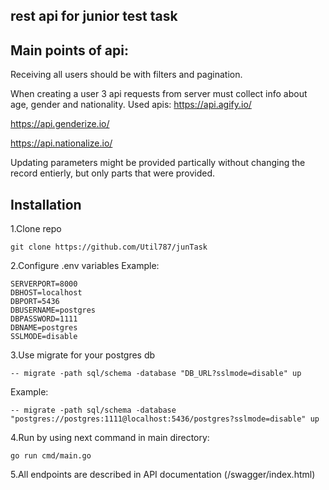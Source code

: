 ## rest api for junior test task

## Main points of api:
Receiving all users should be with filters and pagination.

When creating a user 3 api requests from server must collect info about age, gender and nationality. Used apis:
https://api.agify.io/

https://api.genderize.io/

https://api.nationalize.io/

Updating parameters might be provided partically without changing the record entierly, but only parts that were provided.

## Installation
1.Clone repo

``` 
git clone https://github.com/Util787/junTask
```

2.Configure .env variables
Example:

```
SERVERPORT=8000
DBHOST=localhost
DBPORT=5436
DBUSERNAME=postgres
DBPASSWORD=1111
DBNAME=postgres
SSLMODE=disable
```

3.Use migrate for your postgres db

```
-- migrate -path sql/schema -database "DB_URL?sslmode=disable" up
```

Example:

```
-- migrate -path sql/schema -database "postgres://postgres:1111@localhost:5436/postgres?sslmode=disable" up
```

4.Run by using next command in main directory:

```
go run cmd/main.go
```

5.All endpoints are described in API documentation (/swagger/index.html)
